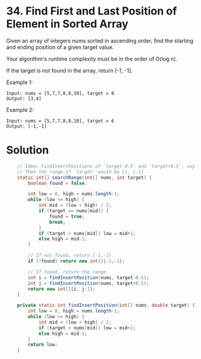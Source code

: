 # 34. Find First and Last Position of Element in Sorted Array

Given an array of integers nums sorted in ascending order, find the starting and ending position of a given target value.

Your algorithm's runtime complexity must be in the order of O(log n).

If the target is not found in the array, return [-1, -1].

Example 1:

```
Input: nums = [5,7,7,8,8,10], target = 8
Output: [3,4]
```

Example 2:

```
Input: nums = [5,7,7,8,8,10], target = 6
Output: [-1,-1]
```

# Solution

```java
    // Idea: FindInsertPositions of `target-0.5` and `target+0.5`, say `i` and `j`
    // Then the range of `target` would be [i, j-1]
    static int[] searchRange(int[] nums, int target) {
        boolean found = false;

        int low = 0, high = nums.length-1;
        while (low <= high) {
            int mid = (low + high) / 2;
            if (target == nums[mid]) {
                found = true;
                break;
            }
            if (target > nums[mid]) low = mid+1;
            else high = mid-1;
        }

        // If not found, return [-1,-1]
        if (!found) return new int[]{-1,-1};

        // If found, return the range
        int i = findInsertPosition(nums, target-0.5);
        int j = findInsertPosition(nums, target+0.5);
        return new int[]{i, j-1};
    }

    private static int findInsertPosition(int[] nums, double target) {
        int low = 0, high = nums.length-1;
        while (low <= high) {
            int mid = (low + high) / 2;
            if (target > nums[mid]) low = mid+1;
            else high = mid-1;
        }
        return low;
    }
```